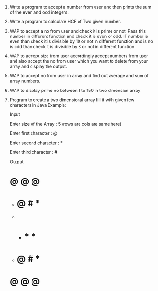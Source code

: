 1. Write a program to accept a number from user and then 
prints the sum of the even and odd integers.

2. Write a program to calculate HCF of Two given number.

3. WAP to accept a no from user and check it is prime or not. 
Pass this number in different function and check it is even or odd. 
IF number is even than check it is divisible by 10 or not in different 
function and is no is odd than check it is divisible by 3 or not in different
function

4. WAP to accept size from user accordingly accept numbers from user and 
also accept the no from user which you want to delete from your array and display 
the output.

5. WAP to accept no from user in array and find out average and sum of 
array numbers.

6. WAP to display prime no between 1 to 150 in two dimension array

7. Program to create a two dimensional array fill it with given few characters in Java
Example:

    Input
    
    Enter size of the Array : 5 (rows are cols are same here)
    
    Enter first character : @
    
    Enter second character : *
    
    Enter third character : #

    Output

    # @ @ @ # 
    * # @ # * 
    * * # * * 
    * # @ # * 
    # @ @ @ #
